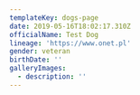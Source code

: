 ```yaml
---
templateKey: dogs-page
date: 2019-05-16T18:02:17.310Z
officialName: Test Dog
lineage: 'https://www.onet.pl'
gender: veteran
birthDate: ''
galleryImages:
  - description: ''
---
```


